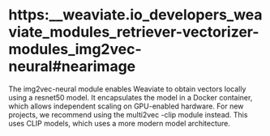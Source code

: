 # https:\_\_weaviate.io_developers_weaviate_modules_retriever-vectorizer-modules_img2vec-neural#nearimage

The img2vec-neural module enables Weaviate to obtain vectors locally using a resnet50 model. It encapsulates the model in a Docker container, which allows independent scaling on GPU-enabled hardware. For new projects, we recommend using the multi2vec -clip module instead. This uses CLIP models, which uses a more modern model architecture.
